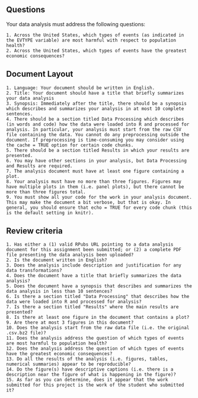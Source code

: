 ## Questions

Your data analysis must address the following questions:

    1. Across the United States, which types of events (as indicated in the EVTYPE variable) are most harmful with respect to population health?
    2. Across the United States, which types of events have the greatest economic consequences?

## Document Layout

    1. Language: Your document should be written in English.
    2. Title: Your document should have a title that briefly summarizes your data analysis
    3. Synopsis: Immediately after the title, there should be a synopsis which describes and summarizes your analysis in at most 10 complete sentences.
    4. There should be a section titled Data Processing which describes (in words and code) how the data were loaded into R and processed for analysis. In particular, your analysis must start from the raw CSV file containing the data. You cannot do any preprocessing outside the document. If preprocessing is time-consuming you may consider using the cache = TRUE option for certain code chunks.
    5. There should be a section titled Results in which your results are presented.
    6. You may have other sections in your analysis, but Data Processing and Results are required.
    7. The analysis document must have at least one figure containing a plot.
    8. Your analysis must have no more than three figures. Figures may have multiple plots in them (i.e. panel plots), but there cannot be more than three figures total.
    9. You must show all your code for the work in your analysis document. This may make the document a bit verbose, but that is okay. In general, you should ensure that echo = TRUE for every code chunk (this is the default setting in knitr).  

## Review criteria

    1. Has either a (1) valid RPubs URL pointing to a data analysis document for this assignment been submitted; or (2) a complete PDF file presenting the data analysis been uploaded?
    2. Is the document written in English?
    3. Does the analysis include description and justification for any data transformations?
    4. Does the document have a title that briefly summarizes the data analysis?
    5. Does the document have a synopsis that describes and summarizes the data analysis in less than 10 sentences?
    6. Is there a section titled "Data Processing" that describes how the data were loaded into R and processed for analysis?
    7. Is there a section titled "Results" where the main results are presented?
    8. Is there at least one figure in the document that contains a plot?
    9. Are there at most 3 figures in this document?
    10. Does the analysis start from the raw data file (i.e. the original .csv.bz2 file)?
    11. Does the analysis address the question of which types of events are most harmful to population health?
    12. Does the analysis address the question of which types of events have the greatest economic consequences?
    13. Do all the results of the analysis (i.e. figures, tables, numerical summaries) appear to be reproducible?
    14. Do the figure(s) have descriptive captions (i.e. there is a description near the figure of what is happening in the figure)?
    15. As far as you can determine, does it appear that the work submitted for this project is the work of the student who submitted it?
